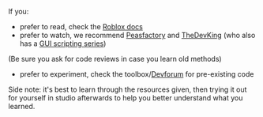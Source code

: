 If you:
- prefer to read, check the [Roblox docs](https://create.roblox.com/docs)
- prefer to watch, we recommend [Peasfactory](https://www.youtube.com/watch?v=v3dbJXSa12Q&list=PLXX6hhg4CysYf0M-_GtCEOgGlkBfrXsoJ) and [TheDevKing](https://www.youtube.com/watch?v=BkYwRdCukZA&list=PLhieaQmOk7nIfMZ1UmvKGPrwuwQVwAvFa) (who also has a [GUI scripting series](https://www.youtube.com/watch?v=4yeeGnEBzFY&list=PLhieaQmOk7nK9ob348Yc_PTcIyHjDCnem))

(Be sure you ask for code reviews in case you learn old methods)
- prefer to experiment, check the toolbox/[Devforum](https://devforum.roblox.com/c/resources/community-resources/74) for pre-existing code

Side note: it's best to learn through the resources given, then trying it out for yourself in studio afterwards to help you better understand what you learned.
